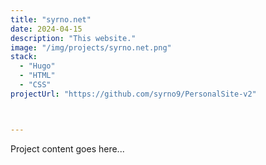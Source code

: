 ```yaml
---
title: "syrno.net"
date: 2024-04-15
description: "This website."
image: "/img/projects/syrno.net.png"
stack:
  - "Hugo"
  - "HTML"  
  - "CSS"
projectUrl: "https://github.com/syrno9/PersonalSite-v2"



---
```


Project content goes here... 